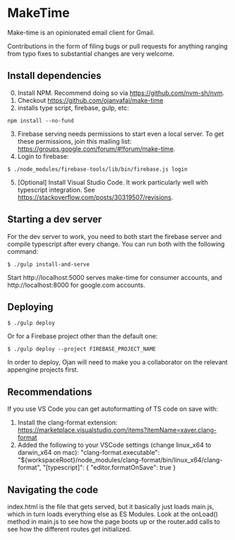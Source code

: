 # MakeTime

Make-time is an opinionated email client for Gmail.

Contributions in the form of filing bugs or pull requests for anything ranging from
typo fixes to substantial changes are very welcome.

## Install dependencies

0. Install NPM. Recommend doing so via https://github.com/nvm-sh/nvm.
1. Checkout https://github.com/ojanvafai/make-time
2. installs type script, firebase, gulp, etc:

```
npm install --no-fund
```

3. Firebase serving needs permissions to start even a local server. To get these permissions,
   join this mailing list: https://groups.google.com/forum/#!forum/make-time.
4. Login to firebase:

```
$ ./node_modules/firebase-tools/lib/bin/firebase.js login
```

5. [Optional] Install Visual Studio Code. It work particularly well with typescript integration. See https://stackoverflow.com/posts/30319507/revisions.

## Starting a dev server

For the dev server to work, you need to both start the firebase server and
compile typescript after every change. You can run both with the following command:

```
$ ./gulp install-and-serve
```

Start http://localhost:5000 serves make-time for consumer accounts, and http://localhost:8000 for google.com accounts.

## Deploying

```
$ ./gulp deploy
```

Or for a Firebase project other than the default one:

```
$ ./gulp deploy --project FIREBASE_PROJECT_NAME
```

In order to deploy, Ojan will need to make you a collaborator on the relevant
appengine projects first.

## Recommendations

If you use VS Code you can get autoformatting of TS code on save with:

1. Install the clang-format extension: https://marketplace.visualstudio.com/items?itemName=xaver.clang-format
2. Added the following to your VSCode settings (change linux_x64 to darwin_x64 on mac):
   "clang-format.executable": "${workspaceRoot}/node_modules/clang-format/bin/linux_x64/clang-format",
   "[typescript]": {
   "editor.formatOnSave": true
   }

## Navigating the code

index.html is the file that gets served, but it basically just loads main.js,
which in turn loads everything else as ES Modules. Look at the onLoad() method
in main.js to see how the page boots up or the router.add calls to see how the
different routes get initialized.
